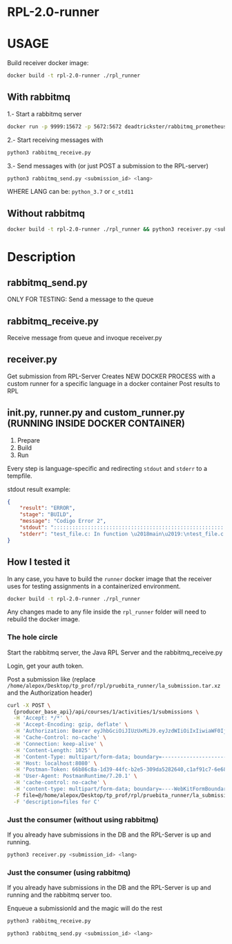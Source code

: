 # RPL-2.0-runner

# USAGE

Build receiver docker image:

```sh
docker build -t rpl-2.0-runner ./rpl_runner
```

## With rabbitmq

1.- Start a rabbitmq server

```sh
docker run -p 9999:15672 -p 5672:5672 deadtrickster/rabbitmq_prometheus:latest
```

2.- Start receiving messages with 

```sh
python3 rabbitmq_receive.py
```

3.- Send messages with (or just POST a submission to the RPL-server)

```sh
python3 rabbitmq_send.py <submission_id> <lang>
```

WHERE LANG can be: `python_3.7` or `c_std11`


## Without rabbitmq
```sh
docker build -t rpl-2.0-runner ./rpl_runner && python3 receiver.py <submission_id> <lang>
```

# Description

## rabbitmq_send.py
ONLY FOR TESTING: Send a message to the queue


## rabbitmq_receive.py
Receive message from queue and invoque receiver.py

## receiver.py
Get submission from RPL-Server
Creates NEW DOCKER PROCESS with a custom runner for a specific language in a docker container
Post results to RPL

## init.py, runner.py and custom_runner.py (RUNNING INSIDE DOCKER CONTAINER)
1. Prepare
2. Build
3. Run

Every step is language-specific and redirecting `stdout` and `stderr` to a tempfile.

stdout result example:
	
```json
{
    "result": "ERROR",
    "stage": "BUILD",
    "message": "Codigo Error 2",
    "stdout": "::::::::::::::::::::::::::::::::::::::::::::::::::::::::::::::::::::BUILD OUTPUT::::::::::::::::::::::::::::::::::::::::::::::::::::::::::::::::::::::\ngcc -g -O2 -std=c99 -Wall -Wformat=2 -Wshadow -Wpointer-arith -Wunreachable-code -Wconversion -Wno-sign-conversion -Wbad-function-cast -DCORRECTOR   -c -o test_file.o test_file.c\n<builtin>: recipe for target 'test_file.o' failed\n\n::::::::::::::::::::::::::::::::::::::::::::::::::::::::::::::::::END BUILD OUTPUT::::::::::::::::::::::::::::::::::::::::::::::::::::::::::::::::::::\nBUILD ERROR: error_code --> 2\n",
    "stderr": "test_file.c: In function \u2018main\u2019:\ntest_file.c:15:5: error: expected \u2018;\u2019 before \u2018tiempo_ingresado\u2019\n     tiempo_ingresado = tiempo_ingresado % 3600;\n     ^~~~~~~~~~~~~~~~\ntest_file.c:17:11: warning: conversion to \u2018float\u2019 from \u2018int\u2019 may alter its value [-Wconversion]\n     seg = tiempo_ingresado % 60;\n           ^~~~~~~~~~~~~~~~\ntest_file.c:11:5: warning: ignoring return value of \u2018scanf\u2019, declared with attribute warn_unused_result [-Wunused-result]\n     scanf (\"%d\",&tiempo_ingresado);\n     ^~~~~~~~~~~~~~~~~~~~~~~~~~~~~~\nmake: *** [test_file.o] Error 1\nmake: Target 'main' not remade because of errors.\n"
}
```


## How I tested it

In any case, you have to build the `runner` docker image that the receiver uses for testing assignments in a containerized environment.

```sh
docker build -t rpl-2.0-runner ./rpl_runner
```

Any changes made to any file inside the `rpl_runner` folder will need to rebuild the docker image.


### The hole circle
Start the rabbitmq server, the Java RPL Server and the rabbitmq_receive.py

Login, get your auth token.

Post a submission like  (replace `/home/alepox/Desktop/tp_prof/rpl/pruebita_runner/la_submission.tar.xz` and the Authorization header)

```sh
curl -X POST \
  {producer_base_api}/api/courses/1/activities/1/submissions \
  -H 'Accept: */*' \
  -H 'Accept-Encoding: gzip, deflate' \
  -H 'Authorization: Bearer eyJhbGciOiJIUzUxMiJ9.eyJzdWIiOiIxIiwiaWF0IjoxNTc4MTM5MjA0LCJleHAiOjE1NzgxNTM2MDR9.nSub-DaZq5bejmN_h31gymg4xay--mbSD0_ogpGOsDJzV1pP_gkSwCF_LnwfSm0UsLFYuuoCHruC2V8hCaaIqA' \
  -H 'Cache-Control: no-cache' \
  -H 'Connection: keep-alive' \
  -H 'Content-Length: 1025' \
  -H 'Content-Type: multipart/form-data; boundary=--------------------------193299411849957077408518' \
  -H 'Host: localhost:8080' \
  -H 'Postman-Token: 66b86c8a-1d39-44fc-b2e5-309da5282640,c1af91c7-6e68-40ce-b869-02fc81afa51e' \
  -H 'User-Agent: PostmanRuntime/7.20.1' \
  -H 'cache-control: no-cache' \
  -H 'content-type: multipart/form-data; boundary=----WebKitFormBoundary7MA4YWxkTrZu0gW' \
  -F file=@/home/alepox/Desktop/tp_prof/rpl/pruebita_runner/la_submission.tar.xz \
  -F 'description=files for C'
```

### Just the consumer (without using rabbitmq)
If you already have submissions in the DB and the RPL-Server is up and running.

```sh
python3 receiver.py <submission_id> <lang>
```

### Just the consumer (using rabbitmq)
If you already have submissions in the DB and the RPL-Server is up and running and the rabbitmq server too.

Enqueue a submissionId and the magic will do the rest

```sh
python3 rabbitmq_receive.py
```

```sh
python3 rabbitmq_send.py <submission_id> <lang>
```